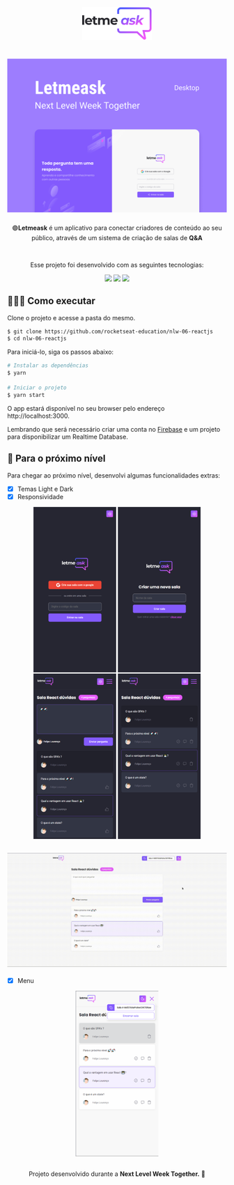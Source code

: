 <p align="center">
  <img alt="Letmeask" src=".github/logo.svg" width="160px">
</p>

##

<h1 align="center">
    <img alt="Letmeask" src=".github/Capa.png" />
</h1>

<p align="center">
  🟣<strong>Letmeask</strong> é um aplicativo para conectar criadores de conteúdo ao seu público, através de um sistema de criação de salas de <strong>Q&A</strong>
</p>

<br>

<p align="center"> Esse projeto foi desenvolvido com as seguintes tecnologias: </p>

<p align="center">
  <img src="https://img.shields.io/badge/ReactJS-835AFD?style=style=for-the-badge&logo=react&logoColor=white"/>
  <img src="https://img.shields.io/badge/Firebase-E559F9?style=style=for-the-badge&logo=firebase&logoColor=white"/>
  <img src="https://img.shields.io/badge/TypeScript-835AFD?style=style=for-the-badge&logo=typescript&logoColor=white"/>
</p>

## 👨🏽‍💻 Como executar

Clone o projeto e acesse a pasta do mesmo.

```bash
$ git clone https://github.com/rocketseat-education/nlw-06-reactjs
$ cd nlw-06-reactjs
```

Para iniciá-lo, siga os passos abaixo:
```bash
# Instalar as dependências
$ yarn

# Iniciar o projeto
$ yarn start
```
O app estará disponível no seu browser pelo endereço http://localhost:3000.

Lembrando que será necessário criar uma conta no [Firebase](https://firebase.google.com/) e um projeto para disponibilizar um Realtime Database.

##  🚀 Para o próximo nível
<p>
  Para chegar ao próximo nível, desenvolvi algumas funcionalidades extras:
</p>

  - [x] Temas Light e Dark
  - [x] Responsividade

<p align="center">
  <img alt="Letmeask" src=".github/letmeask-entrar-na-sala.png" width="190px">
  <img alt="Letmeask" src=".github/letmeask-criar-sala.png" width="190px">
  <img alt="Letmeask" src=".github/letmeask-room.png" width="190px">
  <img alt="Letmeask" src=".github/letmeask-admin-room.png" width="190px">
</p>

<h2 align="center">
  <img alt="Letmeask" src=".github/video letmeask.gif" width="775px">
</h2>

  - [x] Menu

<p align="center">
  <img alt="Letmeask" src=".github/menu.png" width="190px" >
</p>

##

<p align="center">
  Projeto desenvolvido durante a  <strong>Next Level Week Together.</strong> 💜
</p>
